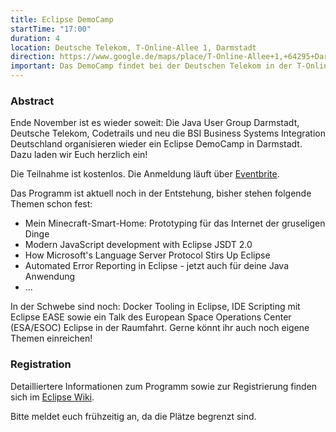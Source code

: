 ```yaml
---
title: Eclipse DemoCamp
startTime: "17:00"
duration: 4
location: Deutsche Telekom, T-Online-Allee 1, Darmstadt
direction: https://www.google.de/maps/place/T-Online-Allee+1,+64295+Darmstadt/@49.86471,8.6232713,17z/data=!3m1!4b1!4m5!3m4!1s0x47bd709dcdebef67:0x5b0032c42cc77a93!8m2!3d49.86471!4d8.62546
important: Das DemoCamp findet bei der Deutschen Telekom in der T-Online-Allee 1 statt.
---
```


### Abstract

Ende November ist es wieder soweit: Die Java User Group Darmstadt, Deutsche Telekom, Codetrails und neu die BSI Business Systems Integration Deutschland organisieren wieder ein Eclipse DemoCamp in Darmstadt. Dazu laden wir Euch herzlich ein!
 
Die Teilnahme ist kostenlos. Die Anmeldung läuft über [Eventbrite]( https://www.eventbrite.com/e/eclipse-democamp-darmstadt-2016-tickets-28523011094).
 
Das Programm ist aktuell noch in der Entstehung, bisher stehen folgende Themen schon fest:
 
* Mein Minecraft-Smart-Home: Prototyping für das Internet der gruseligen Dinge
* Modern JavaScript development with Eclipse JSDT 2.0
* How Microsoft's Language Server Protocol Stirs Up Eclipse
* Automated Error Reporting in Eclipse - jetzt auch für deine Java Anwendung
* ...

In der Schwebe sind noch: Docker Tooling in Eclipse, IDE Scripting mit Eclipse EASE sowie ein Talk des European Space Operations Center (ESA/ESOC) Eclipse in der Raumfahrt. Gerne könnt ihr auch noch eigene Themen einreichen!


### Registration

Detailliertere Informationen zum Programm sowie zur Registrierung finden sich im [Eclipse Wiki](http://eclipse.us14.list-manage.com/track/click?u=85594d213a5c3fdad7ca1048f&id=a7b5707c77&e=ab7d983b5d).

Bitte meldet euch frühzeitig an, da die Plätze begrenzt sind.
